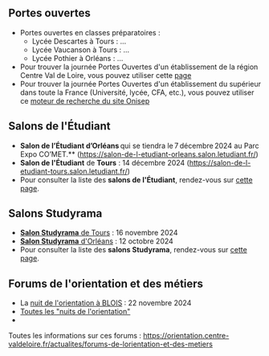 
## Portes ouvertes
- Portes ouvertes en classes préparatoires :
	- Lycée Descartes à Tours : ...
	- Lycée Vaucanson à Tours : ...
	- Lycée Pothier à Orléans : ...
- Pour trouver la journée Portes Ouvertes d'un établissement de la région Centre Val de Loire, vous pouvez utiliser cette [page](https://orientation.centre-valdeloire.fr/journees-portes-ouvertes-des-etablissements?redirected=true)
- Pour trouver la journée Portes Ouvertes d'un établissement du supérieur dans toute la France (Université, lycée, CFA, etc.), vous pouvez utiliser ce [moteur de recherche du site Onisep](https://www.onisep.fr/recherche?context=jpo&sf[common_niveau_enseignement_id][]=sup%C3%A9rieur&not_show_facets=common_niveau_enseignement_id)

## Salons de l'Étudiant
- **Salon de l’Étudiant d’Orléans** qui se tiendra le 7 décembre 2024 au Parc Expo CO’MET.** (https://salon-de-l-etudiant-orleans.salon.letudiant.fr/)
- **Salon de l'Étudiant** de **Tours** : 14 décembre 2024 (https://salon-de-l-etudiant-tours.salon.letudiant.fr/)
- Pour consulter la liste des **salons de l'Étudiant**, rendez-vous sur [cette page](https://www.letudiant.fr/etudes/salons.html).

## Salons Studyrama
- [**Salon Studyrama** de Tours](https://www.studyrama.com/salons/salon-studyrama-etudes-superieures-tours-16) : 16 novembre 2024
- [**Salon Studyrama** d'Orléans](https://www.studyrama.com/salons/salon-studyrama-des-etudes-superieures-orleans-8) : 12 octobre 2024 
- Pour consulter la liste des **salons Studyrama**, rendez-vous sur [cette page](https://www.studyrama.com/salons).

## Forums de l'orientation et des métiers 
- La [nuit de l'orientation à BLOIS](https://orientation.centre-valdeloire.fr/notre-agenda/nuit-de-lorientation-blois) : 22 novembre 2024
- [Toutes les "nuits de l'orientation"](https://orientation.centre-valdeloire.fr/actualites/nuits-de-lorientation?redirected=true)
- 

Toutes les informations sur ces forums : https://orientation.centre-valdeloire.fr/actualites/forums-de-lorientation-et-des-metiers
